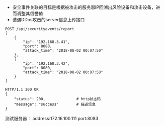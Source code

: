 * 安全事件关联的目标是根据被攻击的服务器IP回溯出风险设备和攻击设备，进而调整其信誉值
* 遭遇DDos攻击的server信息上传接口   

```
POST /api/securityevents/report   
[
    {
        "ip": "192.168.3.41",
        "port": 8080,
        "attack_time": "2018-08-02 00:07:50"
    },
    {
        "ip": "192.168.3.42",
        "port": 8080,
        "attack_time": "2018-08-02 00:07:50"
    }
]

HTTP/1.1 200 OK
{
    "status": 200,              # http状态码
    "message": "success"        # 描述信息
}
```

测试服务器：
address:172.16.100.111  port:8083